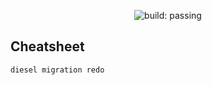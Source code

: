 <p align="center">
  <img
    alt="build: passing"
    src="https://img.shields.io/github/actions/workflow/status/viperML/miq/ci.yaml?branch=master&label=build"
  >
  </a>
</p>


## Cheatsheet

```console
diesel migration redo
```
